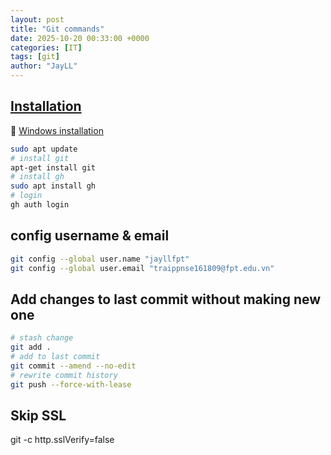 ```yaml
---
layout: post
title: "Git commands"
date: 2025-10-20 00:33:00 +0000
categories: [IT]
tags: [git]
author: "JayLL"
---
```


## [Installation](https://git-scm.com/install/linux.html)

🫵 [Windows installation](https://cli.github.com/)

``` bash
sudo apt update
# install git
apt-get install git
# install gh
sudo apt install gh
# login
gh auth login
```

## config username & email
```bash
git config --global user.name "jayllfpt"
git config --global user.email "traippnse161809@fpt.edu.vn"
```

## Add changes to last commit without making new one

```bash
# stash change
git add .
# add to last commit
git commit --amend --no-edit
# rewrite commit history
git push --force-with-lease
```

## Skip SSL
git -c http.sslVerify=false 